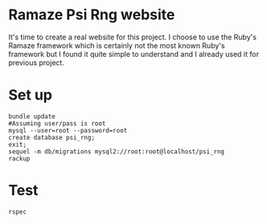 # Ramaze Psi Rng website

It's time to create a real website for this project. I choose to use the Ruby's Ramaze framework which is certainly not the most known Ruby's framework but I found it quite simple to understand and I already used it for previous project.

# Set up

	bundle update
	#Assuming user/pass is root
	mysql --user=root --password=root
	create database psi_rng;
	exit;
	sequel -m db/migrations mysql2://root:root@localhost/psi_rng
	rackup

# Test
	rspec